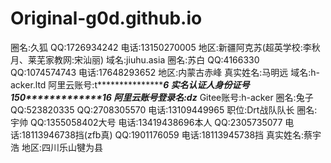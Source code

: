 # Original-g0d.github.io

圈名:久狐 QQ:1726934242 电话:13150270005 地区:新疆阿克苏(超英学校:李秋月、莱芜家教网:宋汕丽) 域名:jiuhu.asia
圈名:苏白 QQ:4166330 QQ:1074574743 电话:17648293652 地区:内蒙古赤峰 真实姓名:马明远 域名:h-acker.ltd 阿里云账号:t********************6 实名认证人身份证号
150*************16 阿里云账号登录名:dz***** Gitee账号:h-acker
圈名:兔子 QQ:523820335 QQ:2708305570 电话:13109449965 职位:Drt战队队长 
圈名:宇帅 QQ:1355058402大号 电话:13419438696本人 QQ:2305735077 电话:18113946738挡(zfb真) QQ:1901176059 电话:18113945738挡 真实姓名:蔡宇浩 地区:四川乐山犍为县